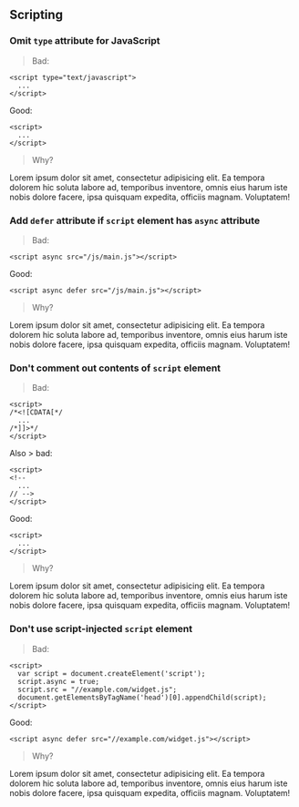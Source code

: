 

Scripting
---------

### Omit `type` attribute for JavaScript

> Bad:

    <script type="text/javascript">
      ...
    </script>

Good:

    <script>
      ...
    </script>

> Why?

Lorem ipsum dolor sit amet, consectetur adipisicing elit. Ea tempora dolorem hic soluta labore ad, temporibus inventore, omnis eius harum iste nobis dolore facere, ipsa quisquam expedita, officiis magnam. Voluptatem!

### Add `defer` attribute if `script` element has `async` attribute

> Bad:

    <script async src="/js/main.js"></script>

Good:

    <script async defer src="/js/main.js"></script>

> Why?

Lorem ipsum dolor sit amet, consectetur adipisicing elit. Ea tempora dolorem hic soluta labore ad, temporibus inventore, omnis eius harum iste nobis dolore facere, ipsa quisquam expedita, officiis magnam. Voluptatem!

### Don't comment out contents of `script` element

> Bad:

    <script>
    /*<![CDATA[*/
      ...
    /*]]>*/
    </script>

Also > bad:

    <script>
    <!--
      ...
    // -->
    </script>

Good:

    <script>
      ...
    </script>

> Why?

Lorem ipsum dolor sit amet, consectetur adipisicing elit. Ea tempora dolorem hic soluta labore ad, temporibus inventore, omnis eius harum iste nobis dolore facere, ipsa quisquam expedita, officiis magnam. Voluptatem!

### Don't use script-injected `script` element

> Bad:

    <script>
      var script = document.createElement('script');
      script.async = true;
      script.src = "//example.com/widget.js";
      document.getElementsByTagName('head')[0].appendChild(script);
    </script>

Good:

    <script async defer src="//example.com/widget.js"></script>

> Why?

Lorem ipsum dolor sit amet, consectetur adipisicing elit. Ea tempora dolorem hic soluta labore ad, temporibus inventore, omnis eius harum iste nobis dolore facere, ipsa quisquam expedita, officiis magnam. Voluptatem!
